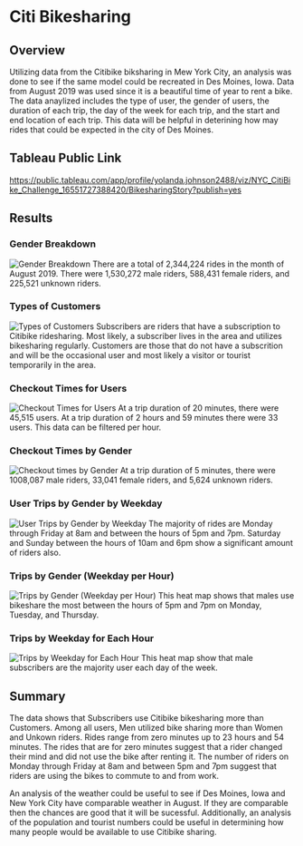 # Citi Bikesharing

## Overview

Utilizing data from the Citibike biksharing in Mew York City, an analysis was done to see if the same model could be recreated in Des Moines, Iowa. Data from August 2019 was used since it is a beautiful time of year to rent a bike. The data anaylized includes the type of user, the gender of users, the duration of each trip, the day of the week for each trip, and the start and end location of each trip. This data will be helpful in deterining how may rides that could be expected in the city of Des Moines.

## Tableau Public Link
https://public.tableau.com/app/profile/yolanda.johnson2488/viz/NYC_CitiBike_Challenge_16551727388420/BikesharingStory?publish=yes
 
## Results

### Gender Breakdown 
![Gender Breakdown](https://user-images.githubusercontent.com/100816778/173472658-802d0af8-e1aa-4ebc-a0cf-b7278ffcf1a5.png)
There are a total of 2,344,224 rides in the month of August 2019. There were 1,530,272 male riders, 588,431 female riders, and 225,521 unknown riders.

### Types of Customers
![Types of Customers](https://user-images.githubusercontent.com/100816778/173473430-cc42ce6f-03e5-4bef-bae4-001287433eba.png)
Subscribers are riders that have a subscription to Citibike ridesharing. Most likely, a subscriber lives in the area and utilizes bikesharing regularly.
Customers are those that do not have a subscrition and will be the occasional user and most likely a visitor or tourist temporarily in the area.

### Checkout Times for Users
![Checkout Times for Users](https://user-images.githubusercontent.com/100816778/173473982-5d5d7d7b-72f0-4fac-988a-1449f75a7764.png)
At a trip duration of 20 minutes, there were 45,515 users. At a trip duration of 2 hours and 59 minutes there were 33 users. This data can be filtered per hour.

### Checkout Times by Gender
![Checkout times by Gender](https://user-images.githubusercontent.com/100816778/173474630-30bed5f7-03b8-4c53-b855-e565cb61d80b.png)
At a trip duration of 5 minutes, there were 1008,087 male riders, 33,041 female riders, and 5,624 unknown riders.

### User Trips by Gender by Weekday
![User Trips by Gender by Weekday](https://user-images.githubusercontent.com/100816778/173475251-f5feea34-76c3-47aa-94d8-ddd46ab9ce56.png)
The majority of rides are Monday through Friday at 8am and between the hours of 5pm and 7pm. Saturday and Sunday between the hours of 10am and 6pm show a significant amount of riders also.

### Trips by Gender (Weekday per Hour)
![Trips by Gender (Weekday per Hour)](https://user-images.githubusercontent.com/100816778/173471448-f9a90c75-43eb-43d0-92b4-117130b25364.png)
This heat map shows that males use bikeshare the most between the hours of 5pm and 7pm on Monday, Tuesday, and Thursday.

### Trips by Weekday for Each Hour
![Trips by Weekday for Each Hour](https://user-images.githubusercontent.com/100816778/173476159-7ef0e03b-672a-459a-a7e3-5b80b90ee132.png)
This heat map show that male subscribers are the majority user each day of the week.

## Summary
The data shows that Subscribers use Citibike bikesharing more than Customers. Among all users, Men utilized bike sharing more than Women and Unkown riders. Rides range from zero minutes up to 23 hours and 54 minutes. The rides that are for zero minutes suggest that a rider changed their mind and did not use the bike after renting it. The number of riders on Monday through Friday at 8am and between 5pm and 7pm suggest that riders are using the bikes to commute to and from work.

An analysis of the weather could be useful to see if Des Moines, Iowa and New York City have comparable weather in August. If they are comparable then the chances are good that it will be sucessful. Additionally, an analysis of the population and tourist numbers could be useful in determining how many people would be available to use Citibike sharing. 

